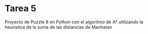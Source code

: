 # Tarea 5
Proyecto de Puzzle 8 en Python con el algoritmo de A* utilizando la heuristica de la suma de las distancias de Manhatan
